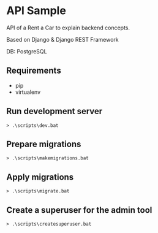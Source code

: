 # API Sample

API of a Rent a Car to explain backend concepts.

Based on Django & Django REST Framework

DB: PostgreSQL

## Requirements

* pip
* virtualenv 

## Run development server

```console
> .\scripts\dev.bat
```
## Prepare migrations

```console
> .\scripts\makemigrations.bat
```

## Apply migrations

```console
> .\scripts\migrate.bat
```

## Create a superuser for the admin tool

```console
> .\scripts\createsuperuser.bat
```